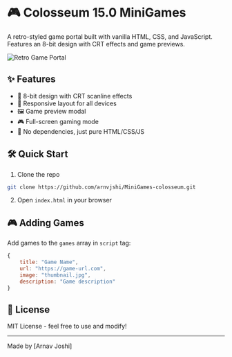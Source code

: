 # 🎮 Colosseum 15.0 MiniGames

A retro-styled game portal built with vanilla HTML, CSS, and JavaScript. Features an 8-bit design with CRT effects and game previews.

![Retro Game Portal](/api/placeholder/800/400)

## ✨ Features

- 🎨 8-bit design with CRT scanline effects
- 📱 Responsive layout for all devices
- 🖼️ Game preview modal
- 🎮 Full-screen gaming mode
- 🚀 No dependencies, just pure HTML/CSS/JS

## 🛠️ Quick Start

1. Clone the repo
```bash
git clone https://github.com/arnvjshi/MiniGames-colosseum.git
```

2. Open `index.html` in your browser

## 🎮 Adding Games

Add games to the `games` array in `script` tag:

```javascript
{
    title: "Game Name",
    url: "https://game-url.com",
    image: "thumbnail.jpg",
    description: "Game description"
}
```

## 📝 License

MIT License - feel free to use and modify!

---
Made by [Arnav Joshi]
